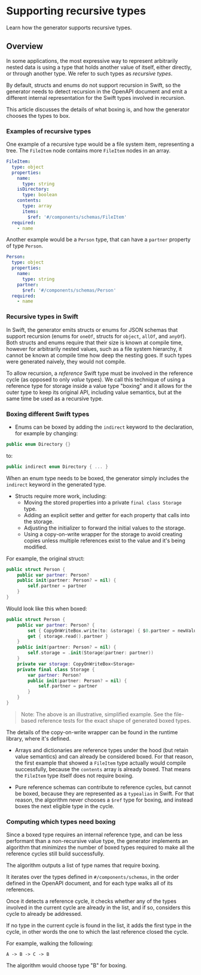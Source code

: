 # Supporting recursive types

Learn how the generator supports recursive types.

## Overview

In some applications, the most expressive way to represent arbitrarily nested data is using a type that holds another value of itself, either directly, or through another type. We refer to such types as _recursive types_.

By default, structs and enums do not support recursion in Swift, so the generator needs to detect recursion in the OpenAPI document and emit a different internal representation for the Swift types involved in recursion.

This article discusses the details of what boxing is, and how the generator chooses the types to box.

### Examples of recursive types

One example of a recursive type would be a file system item, representing a tree. The `FileItem` node contains more `FileItem` nodes in an array.

```yaml
FileItem:
  type: object
  properties:
    name:
      type: string
    isDirectory:
      type: boolean
    contents:
      type: array
      items:
        $ref: '#/components/schemas/FileItem'
  required:
    - name
```

Another example would be a `Person` type, that can have a `partner` property of type `Person`.

```yaml
Person:
  type: object
  properties:
    name:
      type: string
    partner:
      $ref: '#/components/schemas/Person'
  required:
    - name
```

### Recursive types in Swift

In Swift, the generator emits structs or enums for JSON schemas that support recursion (enums for `oneOf`, structs for `object`, `allOf`, and `anyOf`). Both structs and enums require that their size is known at compile time, however for arbitrarily nested values, such as a file system hierarchy, it cannot be known at compile time how deep the nesting goes. If such types were generated naively, they would not compile.

To allow recursion, a _reference_ Swift type must be involved in the reference cycle (as opposed to only _value_ types). We call this technique of using a reference type for storage inside a value type "boxing" and it allows for the outer type to keep its original API, including value semantics, but at the same time be used as a recursive type.

### Boxing different Swift types

- Enums can be boxed by adding the `indirect` keyword to the declaration, for example by changing:

```swift
public enum Directory {}
```

to:

```swift
public indirect enum Directory { ... }
```

When an enum type needs to be boxed, the generator simply includes the `indirect` keyword in the generated type.

- Structs require more work, including:
    - Moving the stored properties into a private `final class Storage` type.
    - Adding an explicit setter and getter for each property that calls into the storage.
    - Adjusting the initializer to forward the initial values to the storage.
    - Using a copy-on-write wrapper for the storage to avoid creating copies unless multiple references exist to the value and it's being modified.

For example, the original struct:
```swift
public struct Person {
    public var partner: Person?
    public init(partner: Person? = nil) {
        self.partner = partner
    }
}
```

Would look like this when boxed:
```swift
public struct Person {
    public var partner: Person? {
        set { CopyOnWriteBox.write(to: &storage) { $0.partner = newValue }}
        get { storage.read().partner }
    }
    public init(partner: Person? = nil) {
        self.storage = .init(Storage(partner: partner))
    }
    private var storage: CopyOnWriteBox<Storage>
    private final class Storage {
        var partner: Person?
        public init(partner: Person? = nil) {
            self.partner = partner
        }
    }
}
```

> Note: The above is an illustrative, simplified example. See the file-based reference tests for the exact shape of generated boxed types.

The details of the copy-on-write wrapper can be found in the runtime library, where it's defined.

- Arrays and dictionaries are reference types under the hood (but retain value semantics) and can already be considered boxed. For that reason, the first example that showed a `FileItem` type actually would compile successfully, because the `contents` array is already boxed. That means the `FileItem` type itself does not require boxing.

- Pure reference schemas can contribute to reference cycles, but cannot be boxed, because they are represented as a `typealias` in Swift. For that reason, the algorithm never chooses a `$ref` type for boxing, and instead boxes the next eligible type in the cycle.

### Computing which types need boxing

Since a boxed type requires an internal reference type, and can be less performant than a non-recursive value type, the generator implements an algorithm that _minimizes_ the number of boxed types required to make all the reference cycles still build successfully.

The algorithm outputs a list of type names that require boxing.

It iterates over the types defined in `#/components/schemas`, in the order defined in the OpenAPI document, and for each type walks all of its references.

Once it detects a reference cycle, it checks whether any of the types involved in the current cycle are already in the list, and if so, considers this cycle to already be addressed.

If no type in the current cycle is found in the list, it adds the first type in the cycle, in other words the one to which the last reference closed the cycle.

For example, walking the following:
```
A -> B -> C -> B
```

The algorithm would choose type "B" for boxing.
